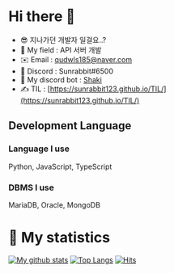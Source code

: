 # Hi there 👋

- 😎 지나가던 개발자 일걸요..?
- 🏑 My field : API 서버 개발
- ✉️ Email : qudwls185@naver.com
- 💽 Discord : Sunrabbit#6500
- 🤖 My discord bot : [Shaki](https://discord.com/oauth2/authorize?client_id=700605291196186634&scope=bot&permissions=1610837057)
- ✍️ TIL :  [https://sunrabbit123.github.io/TIL/](https://sunrabbit123.github.io/TIL/)
  
## Development Language

### Language I use
Python, JavaScript, TypeScript

### DBMS I use
MariaDB, Oracle, MongoDB

# 🎁 My statistics
[![My github stats](https://github-readme-stats.vercel.app/api?username=sunrabbit123&show_icons=true&hide_border=true&count_private=true)](https://github.com/sunrabbit123)
[![Top Langs](https://github-readme-stats.vercel.app/api/top-langs/?username=sunrabbit123&hide_langs_below=0.5)](https://github.com/sunrabbit123)
[![Hits](https://hits.seeyoufarm.com/api/count/incr/badge.svg?url=https%3A%2F%2Fgithub.com%2Fsunrabibt123&count_bg=%2379C83D&title_bg=%23555555&icon=&icon_color=%23E7E7E7&title=hits&edge_flat=false)](https://hits.seeyoufarm.com)
